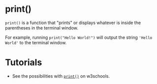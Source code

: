 # print()

`print()` is a function that "prints" or displays whatever is inside the parentheses in the terminal window.

For example, running `print("Hello World!")` will output the string `'Hello World'` to the terminal window.

# Tutorials

- See the possibilities with [`print()`](https://www.w3schools.com/python/ref_func_print.asp) on w3schools.
